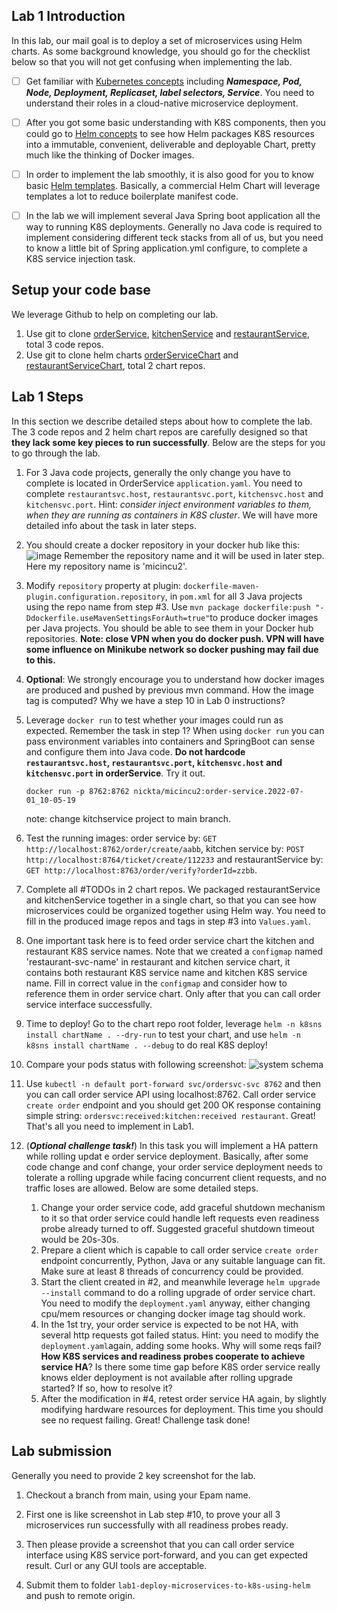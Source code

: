 ## Lab 1 Introduction

In this lab, our mail goal is to deploy a set of microservices using Helm charts. As some background knowledge, you should go for the checklist below so that you will not get confusing when implementing the lab.

- [ ] Get familiar with [Kubernetes concepts](https://kubernetes.io/docs/concepts/) including ***Namespace, Pod, Node, Deployment, Replicaset, label selectors, Service***. You need to understand their roles in a cloud-native microservice deployment.
- [ ] After you got some basic understanding with K8S components, then you could go to [Helm concepts](https://helm.sh/docs/topics/charts/) to see how Helm packages K8S resources into a immutable, convenient, deliverable and deployable Chart, pretty much like the thinking of Docker images.
- [ ] In order to implement the lab smoothly, it is also good for you to know basic [Helm templates](https://helm.sh/docs/chart_template_guide/getting_started/). Basically, a commercial Helm Chart will leverage templates a lot to reduce boilerplate manifest code.
- [ ] In the lab we will implement several Java Spring boot application all the way to running K8S deployments. Generally no Java code is required to implement considering  different teck stacks from all of us, but you need to know a little bit of Spring application.yml configure, to complete a K8S service injection task.



## Setup your code base

We leverage Github to help on completing our lab.

1. Use git to clone [orderService](https://github.com/yamasaLine/orderService.git), [kitchenService](https://github.com/yamasaLine/kitchenService.git) and [restaurantService](https://github.com/yamasaLine/restuaurantService.git), total 3 code repos.
2. Use git to clone helm charts [orderServiceChart](https://github.com/yamasaLine/orderSvcChart.git) and [restaurantServiceChart](https://github.com/yamasaLine/restaurantSvcChart.git), total 2 chart repos.



## Lab 1 Steps

In this section we describe detailed steps about how to complete the lab. The 3 code repos and 2 helm chart repos are carefully designed so that **they lack some key pieces to run successfully**. Below are the steps for you to go through the lab.

1. For 3 Java code projects, generally the only change you have to complete is located in OrderService `application.yaml`. You need to complete `restaurantsvc.host`, `restaurantsvc.port`,  `kitchensvc.host` and  `kitchensvc.port`.  Hint: *consider inject environment variables to them, when they are running as containers in K8S cluster*. We will have more detailed info about the task in later steps.
2. You should create a docker repository in your docker hub like this:
![image](https://user-images.githubusercontent.com/19356295/165291973-36de7680-60eb-4f9d-8409-f0e6ebe930cc.png)
   Remember the repository name and it will be used in later step. Here my repository name is 'micincu2'.
3. Modify `repository` property at plugin: `dockerfile-maven-plugin.configuration.repository`, in `pom.xml` for all 3 Java projects using the repo name from step #3. Use `mvn package dockerfile:push "-Ddockerfile.useMavenSettingsForAuth=true"`to produce docker images per Java projects. You should be able to see them in your Docker hub repositories. **Note: close VPN when you do docker push. VPN will have some influence on Minikube network so docker pushing may fail due to this.**
4. **Optional**: We strongly encourage you to understand how docker images are produced and pushed by previous mvn command. How the image tag is computed? Why we have a step 10 in Lab 0 instructions?
5. Leverage `docker run` to test whether your images could run as expected. Remember the task in step 1? When using `docker run` you can pass environment variables into containers and SpringBoot can sense and configure them into Java code. **Do not hardcode `restaurantsvc.host`, `restaurantsvc.port`,  `kitchensvc.host` and  `kitchensvc.port` in orderService**. Try it out.
   ````shell
   docker run -p 8762:8762 nickta/micincu2:order-service.2022-07-01_10-05-19
   ````

   note: change kitchservice project to main branch.  


6. Test the running images: order service by: `GET http://localhost:8762/order/create/aabb`, kitchen service by: `POST http://localhost:8764/ticket/create/112233` and restaurantService by: `GET http://localhost:8763/order/verify?orderId=zzbb`. 
7. Complete all #TODOs in 2 chart repos. We packaged restaurantService and kitchenService together in a single chart, so that you can see how microservices could be organized together using Helm way. You need to fill in the produced image repos and tags in step #3 into `Values.yaml`. 
8. One important task here is to feed order service chart the kitchen and restaurant K8S service names. Note that we created a `configmap` named 'restaurant-svc-name' in restaurant and kitchen service chart, it contains both restaurant K8S service name and kitchen K8S service name. Fill in correct value in the `configmap` and consider how to reference them in order service chart. Only after that you can call order service interface successfully.
9. Time to deploy! Go to the chart repo root folder, leverage `helm -n k8sns install chartName . --dry-run` to test your chart, and use `helm -n k8sns install chartName . --debug` to do real K8S deploy!  
10. Compare your pods status with following screenshot: ![system schema](https://imgur.com/B9aNTtg.png)
11. Use `kubectl -n default port-forward svc/ordersvc-svc 8762` and then you can call order service API using localhost:8762. Call order service `create order` endpoint and you should get 200 OK response containing simple string: `ordersvc:received:kitchen:received restaurant`. Great! That's all you need to implement in Lab1.
12. (***Optional challenge task!***) In this task you will implement a HA pattern while rolling updat e order service deployment. Basically, after some code change and conf change, your order service deployment needs to tolerate a rolling upgrade while facing concurrent client requests, and no traffic loses are allowed. Below are some detailed steps.

    1. Change your order service code, add graceful shutdown mechanism to it so that order service could handle left requests even readiness probe already turned to off. Suggested graceful shutdown timeout would be 20s-30s.
    2. Prepare a client which is capable to call order service `create order` endpoint concurrently, Python, Java or any suitable language can fit. Make sure at least 8 threads of concurrency could be provided.
    3. Start the client created in #2, and meanwhile leverage `helm upgrade --install` command to do a rolling upgrade of order service chart. You need to modify the `deployment.yaml` anyway, either changing cpu/mem resources or changing docker image tag should work.
    4. In the 1st try, your order service is expected to be not HA, with several http requests got failed status. Hint: you need to modify the `deployment.yaml`again, adding some hooks. Why will some reqs fail? **How K8S services and readiness probes cooperate to achieve service HA**? Is there some time gap before K8S order service really knows elder deployment is not available after rolling upgrade started? If so, how to resolve it? 
    5. After the modification in #4, retest order service HA again, by slightly modifying hardware resources for deployment. This time you should see no request failing. Great! Challenge task done!



## Lab submission

Generally you need to provide 2 key screenshot for the lab.

1. Checkout a branch from main, using your Epam name.

2. First one is like screenshot in Lab step #10, to prove your all 3 microservices run successfully with all readiness probes ready.

3. Then please provide a screenshot that you can call order service interface using K8S service port-forward, and you can get expected result. Curl or any GUI tools are acceptable.

4. Submit them to folder `lab1-deploy-microservices-to-k8s-using-helm` and push to remote origin.
